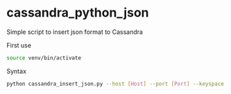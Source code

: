 # cassandra_python_json

Simple script to insert json format to Cassandra

First use
```bash
source venv/bin/activate
```

Syntax
```bash
python cassandra_insert_json.py --host [Host] --port [Port] --keyspace [Keyspace name] --table [Table name] --file [File.json]
```
